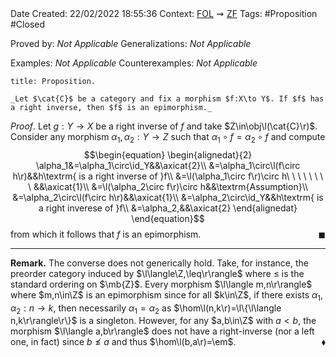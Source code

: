 <br />
<br />

Date Created: 22/02/2022 18:55:36
Context: [$\textrm{FOL}$](obsidian://open?file=First%20Order%20Logic)$\,\,\rightsquigarrow\,\,$[$\textrm{ZF}$](obsidian://open?file=Zermelo-Fraenkel%20Set%20Theory)
Tags: #Proposition #Closed 

Proved by: _Not Applicable_
Generalizations: _Not Applicable_

Examples: _Not Applicable_
Counterexamples: _Not Applicable_

``` ad-Proposition
title: Proposition.

_Let $\cat{C}$ be a category and fix a morphism $f:X\to Y$. If $f$ has a right inverse, then $f$ is an epimorphism._

```

_Proof_. Let $g:Y\to X$ be a right inverse of $f$ and take $Z\in\obj\l(\cat{C}\r)$. Consider any morphism $\alpha_1,\alpha_2:Y\to Z$ such that $\alpha_1\circ f=\alpha_2\circ f$ and compute
$$\begin{equation}
    \begin{alignedat}{2}
        \alpha_1&=\alpha_1\circ\id_Y&&\axicat{2}\\
        &=\alpha_1\circ\l(f\circ h\r)&&h\textrm{ is a right inverse of }f\\
        &=\l(\alpha_1\circ f\r)\circ h\ \ \ \ \ \ \ \ &&\axicat{1}\\
        &=\l(\alpha_2\circ f\r)\circ h&&\textrm{Assumption}\\
        &=\alpha_2\circ\l(f\circ h\r)&&\axicat{1}\\
        &=\alpha_2\circ\id_Y&&h\textrm{ is a right inverese of }f\\
        &=\alpha_2,&&\axicat{2}
    \end{alignedat}
\end{equation}$$
from which it follows that $f$ is an epimorphism.<span style="float:right;">$\blacksquare$</span>

---

**Remark.** The converse does not generically hold. Take, for instance, the preorder category induced by $\l\langle\Z,\leq\r\rangle$ where $\leq$ is the standard ordering on $\mb{Z}$. Every morphism $\l\langle m,n\r\rangle$ where $m,n\in\Z$ is an epimorphism since for all $k\in\Z$, if there exists $\alpha_1,\alpha_2:n\to k$, then necessarily $\alpha_1=\alpha_2$ as $\hom\l(n,k\r)=\l\{\l\langle n,k\r\rangle\r\}$ is a singleton. However, for any $a,b\in\Z$ with $a<b$, the morphism $\l\langle a,b\r\rangle$ does not have a right-inverse (nor a left one, in fact) since $b\not\leq a$ and thus $\hom\l(b,a\r)=\em$.<span style="float:right;">$\blacklozenge$</span>

